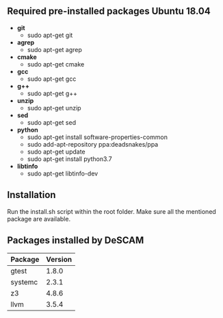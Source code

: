 ## Required pre-installed packages Ubuntu 18.04

* **git**
    * sudo apt-get git
* **agrep**
    * sudo apt-get agrep
* **cmake** 
    * sudo apt-get cmake       
* **gcc**
    * sudo apt-get gcc
* **g++**
    * sudo apt-get g++
* **unzip**
    * sudo apt-get unzip
* **sed**
    * sudo apt-get sed
* **python**
    * sudo apt-get install software-properties-common
    * sudo add-apt-repository ppa:deadsnakes/ppa
    * sudo apt-get update
    * sudo apt-get install python3.7
* **libtinfo**
    * sudo apt-get libtinfo-dev 
  
## Installation 
Run the install.sh script within the root folder. 
Make sure all the mentioned package are available. 

## Packages installed by DeSCAM

Package |   Version
------- |   --------
gtest   |   1.8.0
systemc |   2.3.1
z3      |   4.8.6
llvm    |   3.5.4